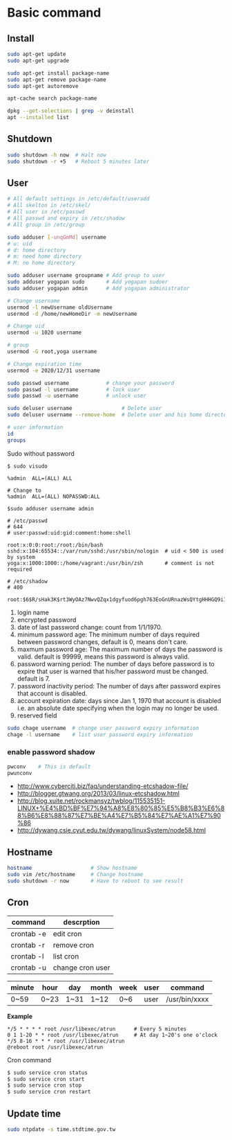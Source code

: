 # Basic command

## Install
```sh
sudo apt-get update
sudo apt-get upgrade

sudo apt-get install package-name
sudo apt-get remove package-name
sudo apt-get autoremove

apt-cache search package-name

dpkg --get-selections | grep -v deinstall
apt --installed list
```

## Shutdown
```sh
sudo shutdown -h now  # Halt now
sudo shutdown -r +5   # Reboot 5 minutes later
```

## User
```sh
# All default settings in /etc/default/useradd
# All skelton in /etc/skel/
# All user in /etc/passwd
# All passwd and expiry in /etc/shadow
# All group in /etc/group

sudo adduser [-unqGmMd] username
# u: uid
# d: home directory
# m: need home directory
# M: no home directory

sudo adduser username groupname # Add group to user
sudo adduser yogapan sudo       # Add yogapan sudoer
sudo adduser yogapan admin      # Add yogapan administrator

# Change username
usermod -l newUsername oldUsername
usermod -d /home/newHomeDir -m newUsername

# Change uid
usermod -u 1020 username

# group
usermod -G root,yoga username

# Change expiration time
usermod -e 2020/12/31 username

sudo passwd username            # change your password
sudo passwd -l username         # lock user
sudo passwd -u username         # unlock user

sudo deluser username                # Delete user
sudo deluser username --remove-home  # Delete user and his home directory

# user imformation
id
groups

```

Sudo without password
```
$ sudo visudo

%admin  ALL=(ALL) ALL

# Change to
%admin  ALL=(ALL) NOPASSWD:ALL

$sudo adduser username admin
```

```passwd
# /etc/passwd
# 644
# user:passwd:uid:gid:comment:home:shell

root:x:0:0:root:/root:/bin/bash
sshd:x:104:65534::/var/run/sshd:/usr/sbin/nologin  # uid < 500 is used by system
yoga:x:1000:1000::/home/vagrant:/usr/bin/zsh       # comment is not required
```

```shadow
# /etc/shadow
# 400

root:$6$R/sHak3K$rt3WyOAz7NwvQZqx1dgyfuod6pgh763EoGnURnazWsQYtgHHHGQ9i1wPGXARsxflR30Dw9e4ecGXrElLPGiWH.:16855:0:99999:7:::
```
1. login name
2. encrypted password
3. date of last password change: count from 1/1/1970.
4. minimum password age: The minimum number of days required between password
   changes, default is 0, means don't care.
5. maxmum password age: The maximum number of days the password is valid.
   default is 99999, means this password is always valid.
6. password warning period: The number of days before password is to expire that
   user is warned that his/her password must be changed. default is 7.
7. password inactivity period: The number of days after password expires that
   account is disabled.
8. account expiration date: days since Jan 1, 1970 that account is disabled i.e.
   an absolute date specifying when the login may no longer be used.
9. reserved field

```sh
sudo chage username  # change user password expiry information
chage -l username    # list user password expiry information
```

### enable password shadow
```sh
pwconv    # This is default
pwunconv
```

- http://www.cyberciti.biz/faq/understanding-etcshadow-file/
- http://blogger.gtwang.org/2013/03/linux-etcshadow.html
- http://blog.xuite.net/rockmansyz/twblog/115535151-LINUX+%E4%BD%BF%E7%94%A8%E8%80%85%E5%B8%B3%E6%88%B6%E8%88%87%E7%BE%A4%E7%B5%84%E7%AE%A1%E7%90%86
- http://dywang.csie.cyut.edu.tw/dywang/linuxSystem/node58.html
## Hostname
```sh
hostname                   # Show hostname
sudo vim /etc/hostname     # Change hostname
sudo shutdown -r now       # Have to reboot to see result
```

## Cron
| command    | descrption       |
|------------|------------------|
| crontab -e | edit cron        |
| crontab -r | remove cron      |
| crontab -l | list cron        |
| crontab -u | change cron user |

minute | hour | day  | month | week | user | command
-------|------|------|-------|------|------|--------------
 0~59  | 0~23 | 1~31 | 1~12  | 0~6  | user | /usr/bin/xxxx

**Example**
```cron
*/5 * * * * root /usr/libexec/atrun      # Every 5 minutes
0 1 1-20 * * root /usr/libexec/atrun     # At day 1~20's one o'clock
*/5 8-16 * * * root /usr/libexec/atrun
@reboot root /usr/libexec/atrun
```

Cron command
```sh
$ sudo service cron status
$ sudo service cron start
$ sudo service cron stop
$ sudo service cron restart
```
## Update time
```sh
sudo ntpdate -s time.stdtime.gov.tw
```
